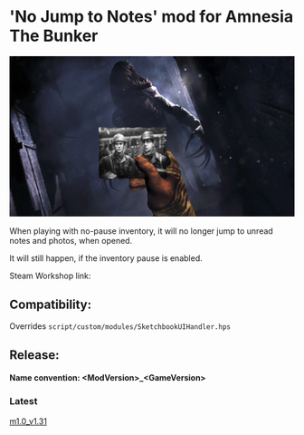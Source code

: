 # 'No Jump to Notes' mod for Amnesia The Bunker

<p align="center">
    <img width="1280" src="LauncherPic.png" alt="Mod Logo">
</p>

When playing with no-pause inventory, it will no longer jump to unread notes and photos, when opened.

It will still happen, if the inventory pause is enabled.

Steam Workshop link: []()

## Compatibility:
Overrides `script/custom/modules/SketchbookUIHandler.hps`

## Release:
#### Name convention: \<ModVersion\>_\<GameVersion\>

### Latest
[m1.0_v1.31](https://github.com/pttoth/AmnesiaBunker_NoJumpToNotes/releases/tag/m1.0_v1.31)

